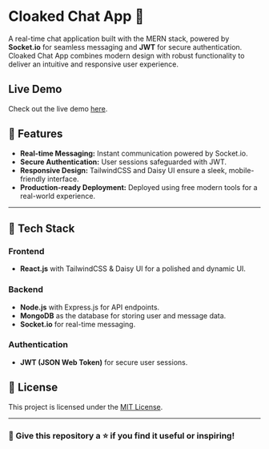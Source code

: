 # Cloaked Chat App 🚀

A real-time chat application built with the MERN stack, powered by **Socket.io** for seamless messaging and **JWT** for secure authentication. Cloaked Chat App combines modern design with robust functionality to deliver an intuitive and responsive user experience.

## Live Demo
Check out the live demo [here](https://cloak-chat-app.onrender.com).

## 🌟 Features

- **Real-time Messaging:** Instant communication powered by Socket.io.
- **Secure Authentication:** User sessions safeguarded with JWT.
- **Responsive Design:** TailwindCSS and Daisy UI ensure a sleek, mobile-friendly interface.
- **Production-ready Deployment:** Deployed using free modern tools for a real-world experience.

---

## 🔧 Tech Stack

### Frontend
- **React.js** with TailwindCSS & Daisy UI for a polished and dynamic UI.

### Backend
- **Node.js** with Express.js for API endpoints.
- **MongoDB** as the database for storing user and message data.
- **Socket.io** for real-time messaging.

### Authentication
- **JWT (JSON Web Token)** for secure user sessions.

<!-- ### Deployment
- Deployed using free hosting services like **Vercel**, **Render**, or similar tools. -->



## 📜 License

This project is licensed under the [MIT License](LICENSE).

---

### 🌟 Give this repository a ⭐ if you find it useful or inspiring!
